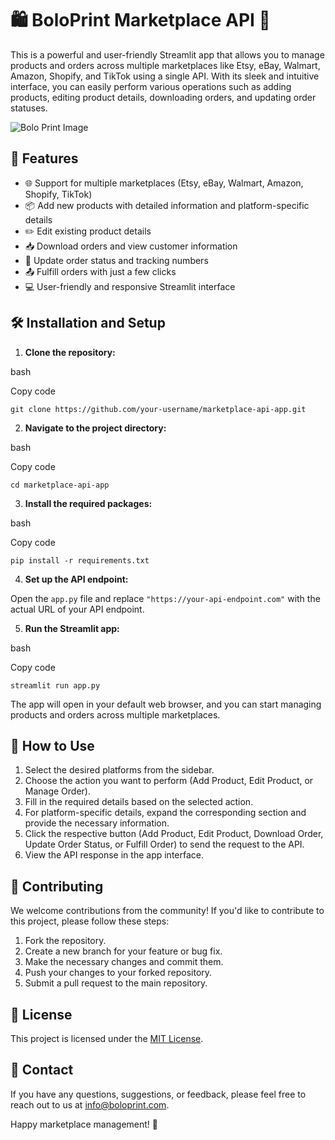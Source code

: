 
# 🛍️ BoloPrint Marketplace API 🛒

This is a powerful and user-friendly Streamlit app that allows you to manage products and orders across multiple marketplaces like Etsy, eBay, Walmart, Amazon, Shopify, and TikTok using a single API. With its sleek and intuitive interface, you can easily perform various operations such as adding products, editing product details, downloading orders, and updating order statuses.

![Bolo Print Image](https://drive.google.com/file/d/1Zurng2F0uvDg5-qAD2e3FsRIqa_9AHNH/view?usp=drive_link) 

## 🚀 Features

-   🌐 Support for multiple marketplaces (Etsy, eBay, Walmart, Amazon, Shopify, TikTok)
-   📦 Add new products with detailed information and platform-specific details
-   ✏️ Edit existing product details
-   📥 Download orders and view customer information
-   🚚 Update order status and tracking numbers
-   📤 Fulfill orders with just a few clicks
-   💻 User-friendly and responsive Streamlit interface

## 🛠️ Installation and Setup

1.  **Clone the repository:**

bash

Copy code

`git clone https://github.com/your-username/marketplace-api-app.git`

2.  **Navigate to the project directory:**

bash

Copy code

`cd marketplace-api-app`

3.  **Install the required packages:**

bash

Copy code

`pip install -r requirements.txt`

4.  **Set up the API endpoint:**

Open the `app.py` file and replace `"https://your-api-endpoint.com"` with the actual URL of your API endpoint.

5.  **Run the Streamlit app:**

bash

Copy code

`streamlit run app.py`

The app will open in your default web browser, and you can start managing products and orders across multiple marketplaces.

## 🤔 How to Use

1.  Select the desired platforms from the sidebar.
2.  Choose the action you want to perform (Add Product, Edit Product, or Manage Order).
3.  Fill in the required details based on the selected action.
4.  For platform-specific details, expand the corresponding section and provide the necessary information.
5.  Click the respective button (Add Product, Edit Product, Download Order, Update Order Status, or Fulfill Order) to send the request to the API.
6.  View the API response in the app interface.

## 🌟 Contributing

We welcome contributions from the community! If you'd like to contribute to this project, please follow these steps:

1.  Fork the repository.
2.  Create a new branch for your feature or bug fix.
3.  Make the necessary changes and commit them.
4.  Push your changes to your forked repository.
5.  Submit a pull request to the main repository.

## 📝 License

This project is licensed under the [MIT License](LICENSE).

## 📧 Contact

If you have any questions, suggestions, or feedback, please feel free to reach out to us at [info@boloprint.com](mailto:your-email@example.com).

Happy marketplace management! 🎉

